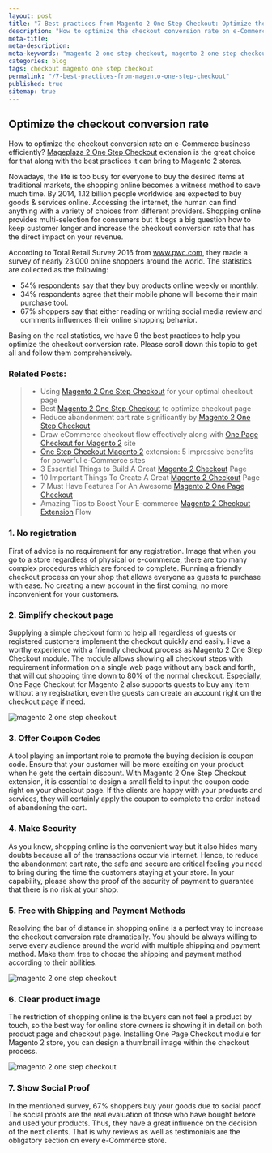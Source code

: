 ```yaml
---
layout: post
title: "7 Best practices from Magento 2 One Step Checkout: Optimize the checkout conversion rate"
description: "How to optimize the checkout conversion rate on e-Commerce business efficiently? Magento 2 One Step Checkout extension is the great choice for that along with the best practices it can bring to Magento 2 stores."
meta-title:
meta-description:
meta-keywords: "magento 2 one step checkout, magento 2 one step checkout extension, magento 2 one page checkout, magento 2 one page checkout extension"
categories: blog
tags: checkout magento one step checkout
permalink: "/7-best-practices-from-magento-one-step-checkout"
published: true
sitemap: true
---
```


## Optimize the checkout conversion rate

How to optimize the checkout conversion rate on e-Commerce business efficiently? [Mageplaza 2 One Step Checkout](https://www.mageplaza.com/magento-2-one-step-checkout-extension/) extension is the great choice for that along with the best practices it can bring to Magento 2 stores.

Nowadays, the life is too busy for everyone to buy the desired items at traditional markets, the shopping online becomes a witness method to save much time. By 2014, 1.12  billion people worldwide are expected to buy goods & services online. Accessing the internet, the human can find anything with a variety of choices from different providers. Shopping online provides multi-selection for consumers but it begs a big question how to keep customer longer and increase the checkout conversion rate that has the direct impact on your revenue.

According to Total Retail Survey 2016 from www.pwc.com, they made a survey of nearly 23,000 online shoppers around the world. The statistics are collected as the following:

<ul>
  <li>54% respondents say that they buy products online weekly or monthly.</li>
  <li>34% respondents agree that their mobile phone will become their main purchase tool.</li>
  <li>67% shoppers say that either reading or writing social media review and comments influences their online shopping behavior.</li>
</ul>

Basing on the real statistics, we have 9 the best practices to help you optimize the checkout conversion rate. Please scroll down this topic to get all and follow them comprehensively.


### **Related Posts:**

<blockquote>
	<ul class="iconlist">
		<li><i class="icon-ok-sign"></i> Using <a class="nocolor" href="https://www.magetrust.com/optimize-your-store-checkout-page">Magento 2 One Step Checkout</a> for your optimal checkout page</li>
	<li><i class="icon-ok-sign"></i> Best <a class="nocolor" href="https://www.mageeasy.com/how-to-optimize-your-checkout-page">Magento 2 One Step Checkout</a> to optimize checkout page</li>
	<li><i class="icon-ok-sign"></i> Reduce abandonment cart rate significantly by <a class="nocolor" href="https://www.magechoice.com/how-to-reduce-the-abandoned-carts-in-checkout-page/">Magento 2 One Step Checkout</a></li>
	<li><i class="icon-ok-sign"></i> Draw eCommerce checkout flow effectively along with <a class="nocolor" href="https://www.mageaffiliate.com/draw-ecommerce-checkout-flow-effectively-along-with-one-page-checkout-for-magento2-site">One Page Checkout for Magento 2</a> site</li>
	<li><i class="icon-ok-sign"></i> <a class="nocolor" href="https://fullpagecache.net/5-impressive-benefits-for-powerful-ecommerce-sites">One Step Checkout Magento 2</a> extension: 5 impressive benefits for powerful e-Commerce sites </li>
	<li><i class="icon-ok-sign"></i> 3 Essential Things to Build A Great <a class="nocolor" href="https://customerattributes.com/3-essential-things-to-build-a-great-checkout-page">Magento 2 Checkout</a> Page</li>
	<li><i class="icon-ok-sign"></i> 10 Important Things To Create A Great <a class="nocolor" href="https://customerattributes.com/3-essential-things-to-build-a-great-checkout-page">Magento 2 Checkout</a> Page</li>
	<li><i class="icon-ok-sign"></i>7 Must Have Features For An Awesome <a class="nocolor" href="https://magegiftcard.com/7-must-have-features-for-an-awesome-checkout-page">Magento 2 One Page Checkout</a> </li>
	<li><i class="icon-ok-sign"></i>Amazing Tips to Boost Your E-commerce <a class="nocolor" href="https://magegiftwrap.com/amazing-tips-to-boost-your-ecommerce-checkout-flow">Magento 2 Checkout Extension</a> Flow</li>
	</ul>

</blockquote>


### 1.  No registration

First of advice is no requirement for any registration. Image that when you go to a store regardless of physical or e-commerce, there are too many complex procedures which are forced to complete. Running a friendly checkout process on your shop that allows everyone as guests to purchase with ease. No creating a new account in the first coming, no more inconvenient for your customers.

### 2.  Simplify checkout page
Supplying a simple checkout form to help all regardless of guests or registered customers implement the checkout quickly and easily. Have a worthy experience with a friendly checkout process as Magento 2 One Step Checkout module. The module allows showing all checkout steps with requirement information on a single web page without any back and forth, that will cut shopping time down to 80% of the normal checkout. Especially, One Page Checkout for Magento 2 also supports guests to buy any item without any registration, even the guests can create an account right on the checkout page if need.  

<img src="http://i.imgur.com/vV4dNTR.png" alt="magento 2 one step checkout">

### 3.  Offer Coupon Codes

A tool playing an important role to promote the buying decision is coupon code. Ensure that your customer will be more exciting on your product when he gets the certain discount. With Magento 2 One Step Checkout extension, it is essential to design a small field to input the coupon code right on your checkout page. If the clients are happy with your products and services, they will certainly apply the coupon to complete the order instead of abandoning the cart.  


### 4.  Make Security

As you know, shopping online is the convenient way but it also hides many doubts because all of the transactions occur via internet. Hence, to reduce the abandonment cart rate, the safe and secure are critical feeling you need to bring during the time the customers staying at your store. In your capability, please show the proof of the security of payment to guarantee that there is no risk at your shop.

### 5.  Free with Shipping and Payment Methods
Resolving the bar of distance in shopping online is a perfect way to increase the checkout conversion rate dramatically. You should be always willing to serve every audience around the world with multiple shipping and payment method. Make them free to choose the shipping and payment method according to their abilities. 

<img src="http://i.imgur.com/IhT0qzw.png" alt="magento 2 one step checkout">


### 6.  Clear product image
The restriction of shopping online is the buyers can not feel a product by touch, so the best way for online store owners is showing it in detail on both product page and checkout page. Installing One Page Checkout module for Magento 2 store, you can design a thumbnail image within the checkout process. 

<img src="http://i.imgur.com/3SJc8ow.png" alt="magento 2 one step checkout">

### 7.  Show Social Proof

In the mentioned survey, 67% shoppers buy your goods due to social proof. The social proofs are the real evaluation of those who have bought before and used your products. Thus, they have a great influence on the decision of the next clients. That is why reviews as well as testimonials are the obligatory section on every e-Commerce store.

